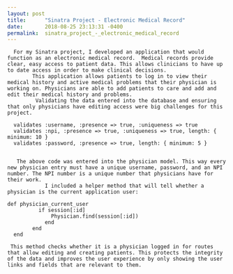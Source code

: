 ```yaml
---
layout: post
title:      "Sinatra Project - Electronic Medical Record"
date:       2018-08-25 23:13:31 -0400
permalink:  sinatra_project_-_electronic_medical_record
---
```



      For my Sinatra project, I developed an application that would function as an electronic medical record.  Medical records provide clear, easy access to patient data. This allows clinicians to have up to date access in order to make clinical decisions. 
			This application allows patients to log in to view their medical history and active medical problems that their physician is working on. Physicians are able to add patients to care and add and edit their medical history and problems. 
			 Validating the data entered into the database and ensuring that only physicians have editing access were big challenges for this project. 

```
  validates :username, :presence => true, :uniqueness => true
  validates :npi, :presence => true, :uniqueness => true, length: { minimum: 10 }
  validates :password, :presence => true, length: { minimum: 5 }
	
```

       The above code was entered into the physician model. This way every new physician entry must have a unique username, password, and an NPI number. The NPI number is a unique number that physicians have for their work. 
				I included a helper method that will tell whether a physician is the current application user:
```
def physician_current_user
		  if session[:id]
			  Physician.find(session[:id])
			end
		end
  end
```

     This method checks whether it is a physician logged in for routes that allow editing and creating patients. This protects the integrity of the data and improves the user experience by only showing the user links and fields that are relevant to them. 

